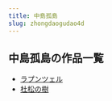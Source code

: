 ```yaml
---
title: 中島孤島
slug: zhongdaogudao4d
---
```


## 中島孤島の作品一覧

- [ラプンツェル](rapuntsueru-a39)
- [杜松の樹](dusongnoshu-fb7)
